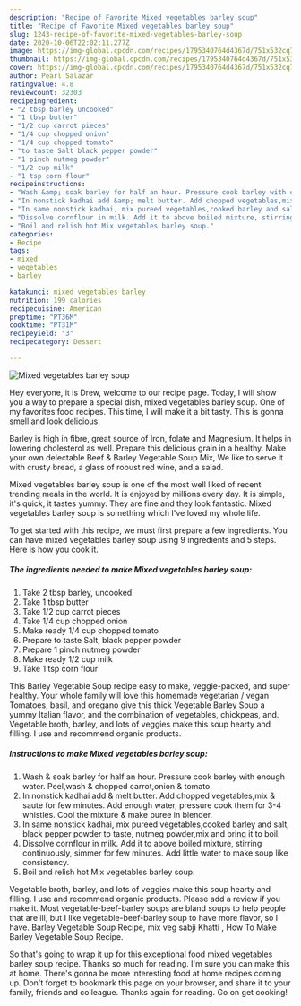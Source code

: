 ```yaml
---
description: "Recipe of Favorite Mixed vegetables barley soup"
title: "Recipe of Favorite Mixed vegetables barley soup"
slug: 1243-recipe-of-favorite-mixed-vegetables-barley-soup
date: 2020-10-06T22:02:11.277Z
image: https://img-global.cpcdn.com/recipes/1795340764d4367d/751x532cq70/mixed-vegetables-barley-soup-recipe-main-photo.jpg
thumbnail: https://img-global.cpcdn.com/recipes/1795340764d4367d/751x532cq70/mixed-vegetables-barley-soup-recipe-main-photo.jpg
cover: https://img-global.cpcdn.com/recipes/1795340764d4367d/751x532cq70/mixed-vegetables-barley-soup-recipe-main-photo.jpg
author: Pearl Salazar
ratingvalue: 4.8
reviewcount: 32303
recipeingredient:
- "2 tbsp barley uncooked"
- "1 tbsp butter"
- "1/2 cup carrot pieces"
- "1/4 cup chopped onion"
- "1/4 cup chopped tomato"
- "to taste Salt black pepper powder"
- "1 pinch nutmeg powder"
- "1/2 cup milk"
- "1 tsp corn flour"
recipeinstructions:
- "Wash &amp; soak barley for half an hour. Pressure cook barley with enough water. Peel,wash &amp; chopped carrot,onion &amp; tomato."
- "In nonstick kadhai add &amp; melt butter. Add chopped vegetables,mix &amp; saute for few minutes. Add enough water, pressure cook them for 3-4 whistles. Cool the mixture &amp; make puree in blender."
- "In same nonstick kadhai, mix pureed vegetables,cooked barley and salt, black pepper powder to taste, nutmeg powder,mix and bring it to boil."
- "Dissolve cornflour in milk. Add it to above boiled mixture, stirring continuously, simmer for few minutes. Add little water to make soup like consistency."
- "Boil and relish hot Mix vegetables barley soup."
categories:
- Recipe
tags:
- mixed
- vegetables
- barley

katakunci: mixed vegetables barley 
nutrition: 199 calories
recipecuisine: American
preptime: "PT36M"
cooktime: "PT31M"
recipeyield: "3"
recipecategory: Dessert

---
```



![Mixed vegetables barley soup](https://img-global.cpcdn.com/recipes/1795340764d4367d/751x532cq70/mixed-vegetables-barley-soup-recipe-main-photo.jpg)

Hey everyone, it is Drew, welcome to our recipe page. Today, I will show you a way to prepare a special dish, mixed vegetables barley soup. One of my favorites food recipes. This time, I will make it a bit tasty. This is gonna smell and look delicious.

Barley is high in fibre, great source of Iron, folate and Magnesium. It helps in lowering cholesterol as well. Prepare this delicious grain in a healthy. Make your own delectable Beef &amp; Barley Vegetable Soup Mix, We like to serve it with crusty bread, a glass of robust red wine, and a salad.

Mixed vegetables barley soup is one of the most well liked of recent trending meals in the world. It is enjoyed by millions every day. It is simple, it's quick, it tastes yummy. They are fine and they look fantastic. Mixed vegetables barley soup is something which I've loved my whole life.


To get started with this recipe, we must first prepare a few ingredients. You can have mixed vegetables barley soup using 9 ingredients and 5 steps. Here is how you cook it.

<!--inarticleads1-->

##### The ingredients needed to make Mixed vegetables barley soup:

1. Take 2 tbsp barley, uncooked
1. Take 1 tbsp butter
1. Take 1/2 cup carrot pieces
1. Take 1/4 cup chopped onion
1. Make ready 1/4 cup chopped tomato
1. Prepare to taste Salt, black pepper powder
1. Prepare 1 pinch nutmeg powder
1. Make ready 1/2 cup milk
1. Take 1 tsp corn flour


This Barley Vegetable Soup recipe easy to make, veggie-packed, and super healthy. Your whole family will love this homemade vegetarian / vegan Tomatoes, basil, and oregano give this thick Vegetable Barley Soup a yummy Italian flavor, and the combination of vegetables, chickpeas, and. Vegetable broth, barley, and lots of veggies make this soup hearty and filling. I use and recommend organic products. 

<!--inarticleads2-->

##### Instructions to make Mixed vegetables barley soup:

1. Wash &amp; soak barley for half an hour. Pressure cook barley with enough water. Peel,wash &amp; chopped carrot,onion &amp; tomato.
1. In nonstick kadhai add &amp; melt butter. Add chopped vegetables,mix &amp; saute for few minutes. Add enough water, pressure cook them for 3-4 whistles. Cool the mixture &amp; make puree in blender.
1. In same nonstick kadhai, mix pureed vegetables,cooked barley and salt, black pepper powder to taste, nutmeg powder,mix and bring it to boil.
1. Dissolve cornflour in milk. Add it to above boiled mixture, stirring continuously, simmer for few minutes. Add little water to make soup like consistency.
1. Boil and relish hot Mix vegetables barley soup.


Vegetable broth, barley, and lots of veggies make this soup hearty and filling. I use and recommend organic products. Please add a review if you make it. Most vegetable-beef-barley soups are bland soups to help people that are ill, but I like vegetable-beef-barley soup to have more flavor, so I have. Barley Vegetable Soup Recipe, mix veg sabji Khatti , How To Make Barley Vegetable Soup Recipe. 

So that's going to wrap it up for this exceptional food mixed vegetables barley soup recipe. Thanks so much for reading. I'm sure you can make this at home. There's gonna be more interesting food at home recipes coming up. Don't forget to bookmark this page on your browser, and share it to your family, friends and colleague. Thanks again for reading. Go on get cooking!
